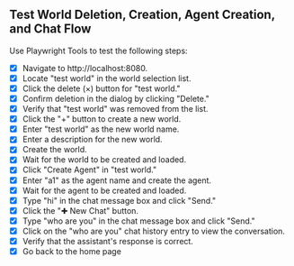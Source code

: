 ## Test World Deletion, Creation, Agent Creation, and Chat Flow

Use Playwright Tools to test the following steps:

- [x] Navigate to http://localhost:8080.
- [x] Locate "test world" in the world selection list.
- [x] Click the delete (×) button for "test world."
- [x] Confirm deletion in the dialog by clicking "Delete."
- [x] Verify that "test world" was removed from the list.
- [x] Click the "+" button to create a new world.
- [x] Enter "test world" as the new world name.
- [x] Enter a description for the new world.
- [x] Create the world.
- [x] Wait for the world to be created and loaded.
- [x] Click "Create Agent" in "test world."
- [x] Enter "a1" as the agent name and create the agent.
- [x] Wait for the agent to be created and loaded.
- [x] Type "hi" in the chat message box and click "Send."
- [x] Click the "✚ New Chat" button.
- [x] Type "who are you" in the chat message box and click "Send."
- [x] Click on the "who are you" chat history entry to view the conversation.
- [x] Verify that the assistant's response is correct.
- [x] Go back to the home page